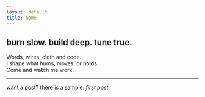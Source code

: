 ```yaml
---
layout: default
title: home
---
```


## burn slow. build deep. tune true.

Words, wires, cloth and code.   
I shape what hums, moves, or holds.   
Come and watch me work.

---

want a post? there is a sample: [_first post_](/blog/first-post/).
